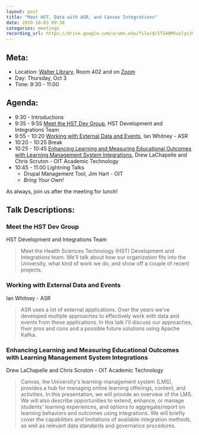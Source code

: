 ```yaml
---
layout: post
title: "Meet HST, Data with ASR, and Canvas Integrations"
date: 2019-10-03 09:30
categories: meetings
recording_url: https://drive.google.com/a/umn.edu/file/d/1TS49MVuslyc39lrTah0JsRsy9NMigfzn/view?usp=sharing 
---
```


## Meta:

- Location: [Walter Library](http://campusmaps.umn.edu/walter-library), Room 402 and on [Zoom](https://z.umn.edu/cpmstream)
- Day: Thursday, Oct 3
- Time: 9:30 - 11:00

## Agenda:

- 9:30 - Introductions
- 9:35 - 9:55 [Meet the HST Dev Group](#meet-the-hst-dev-group), HST Development and Integrations Team
- 9:55 - 10:20 [Working with External Data and Events](#working-with-external-data-and-events), Ian Whitney - ASR
- 10:20 - 10:25 Break
- 10:25 - 10:45 [Enhancing Learning and Measuring Educational Outcomes with Learning Management System Integrations](#enhancing-learning-and-measuring-educational-outcomes-with-learning-management-system-integrations), Drew LaChapelle and Chris Scruton - OIT Academic Technology
- 10:45 - 11:00 Lightning Talks
  - Drupal Management Tool, Jim Hart - OIT
  - _Bring Your Own!_

As always, join us after the meeting for lunch!

## Talk Descriptions:

### Meet the HST Dev Group
HST Development and Integrations Team

> Meet the Health Sciences Technology (HST) Development and Integrations team. We'll talk about how our organization fits into the University, what kind of work we do, and show off a couple of recent projects.

### Working with External Data and Events
Ian Whitney - ASR

> ASR uses a lot of external applications. Over the years we've developed multiple approaches to effectively work with data and events from these applications. In this talk I'll discuss our approaches, their pros and cons and a possible future solutions using Apache Kafka.

### Enhancing Learning and Measuring Educational Outcomes with Learning Management System Integrations
Drew LaChapelle and Chris Scruton - OIT Academic Technology

> Canvas, the University's learning-management system (LMS), provides a hub for managing online learning offerings, content, and activities. In this presentation, we will provide an overview of the LMS. We will also describe opportunities to extend, enhance, or manage students' learning experiences, and options to aggregate/report on learning behaviors and outcomes using integrations. We will briefly cover the capabilities and limitations of available integration methods, as well as relevant data standards and governance procedures.
